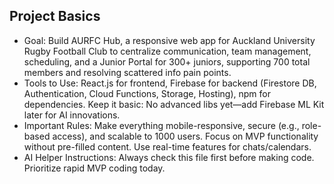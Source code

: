 ## Project Basics
- Goal: Build AURFC Hub, a responsive web app for Auckland University Rugby Football Club to centralize communication, team management, scheduling, and a Junior Portal for 300+ juniors, supporting 700 total members and resolving scattered info pain points.
- Tools to Use: React.js for frontend, Firebase for backend (Firestore DB, Authentication, Cloud Functions, Storage, Hosting), npm for dependencies. Keep it basic: No advanced libs yet—add Firebase ML Kit later for AI innovations.
- Important Rules: Make everything mobile-responsive, secure (e.g., role-based access), and scalable to 1000 users. Focus on MVP functionality without pre-filled content. Use real-time features for chats/calendars.
- AI Helper Instructions: Always check this file first before making code. Prioritize rapid MVP coding today.
